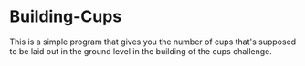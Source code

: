# Building-Cups
This is a simple program that gives you the number of cups that's supposed to be laid out in the ground level in the building of the cups challenge.

